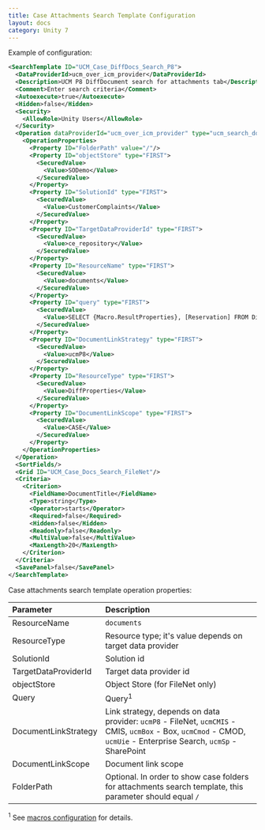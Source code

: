 ```yaml
---
title: Case Attachments Search Template Configuration
layout: docs
category: Unity 7
---
```

Example of configuration:

```xml
<SearchTemplate ID="UCM_Case_DiffDocs_Search_P8">
  <DataProviderId>ucm_over_icm_provider</DataProviderId>
  <Description>UCM P8 DiffDocument search for attachments tab</Description>
  <Comment>Enter search criteria</Comment>
  <Autoexecute>true</Autoexecute>
  <Hidden>false</Hidden>
  <Security>
    <AllowRole>Unity Users</AllowRole>
  </Security>
  <Operation dataProviderId="ucm_over_icm_provider" type="ucm_search_documents">
    <OperationProperties>
      <Property ID="FolderPath" value="/"/>
      <Property ID="objectStore" type="FIRST">
        <SecuredValue>
          <Value>SODemo</Value>
        </SecuredValue>
      </Property>
      <Property ID="SolutionId" type="FIRST">
        <SecuredValue>
          <Value>CustomerComplaints</Value>
        </SecuredValue>
      </Property>
      <Property ID="TargetDataProviderId" type="FIRST">
        <SecuredValue>
          <Value>ce_repository</Value>
        </SecuredValue>
      </Property>
      <Property ID="ResourceName" type="FIRST">
        <SecuredValue>
          <Value>documents</Value>
        </SecuredValue>
      </Property>
      <Property ID="query" type="FIRST">
        <SecuredValue>
          <Value>SELECT {Macro.ResultProperties}, [Reservation] FROM DiffProperties WHERE ({UCM.IN_FOLDER}) AND {Macro.QueryCriterion} AND {Macro.FilterCriterion}</Value>
        </SecuredValue>
      </Property>
      <Property ID="DocumentLinkStrategy" type="FIRST">
        <SecuredValue>
          <Value>ucmP8</Value>
        </SecuredValue>
      </Property>
      <Property ID="ResourceType" type="FIRST">
        <SecuredValue>
          <Value>DiffProperties</Value>
        </SecuredValue>
      </Property>
      <Property ID="DocumentLinkScope" type="FIRST">
        <SecuredValue>
          <Value>CASE</Value>
        </SecuredValue>
      </Property>
    </OperationProperties>
  </Operation>
  <SortFields/>
  <Grid ID="UCM_Case_Docs_Search_FileNet"/>
  <Criteria>
    <Criterion>
      <FieldName>DocumentTitle</FieldName>
      <Type>string</Type>
      <Operator>starts</Operator>
      <Required>false</Required>
      <Hidden>false</Hidden>
      <Readonly>false</Readonly>
      <MultiValue>false</MultiValue>
      <MaxLength>20</MaxLength>
    </Criterion>
  </Criteria>
  <SavePanel>false</SavePanel>
</SearchTemplate>
```

Case attachments search template operation properties: 

| Parameter   | Description |
|:------------|:------------|
|ResourceName |`documents`|
|ResourceType |Resource type; it's value depends on target data provider|
|SolutionId   |Solution id|
|TargetDataProviderId |Target data provider id|
|objectStore |Object Store (for FileNet only)|
|Query |Query<sup>1</sup> |
|DocumentLinkStrategy |Link strategy, depends on data provider: `ucmP8` - FileNet, `ucmCMIS` - CMIS, `ucmBox` - Box, `ucmCmod` - CMOD, `ucmUie` - Enterprise Search, `ucmSp` - SharePoint |
|DocumentLinkScope |Document link scope |
|FolderPath   |Optional. In order to show case folders for attachments search template, this parameter should equal `/`|

<sup>1</sup> See [macros configuration](../basic-steps.md#macros-configuration) for details.
